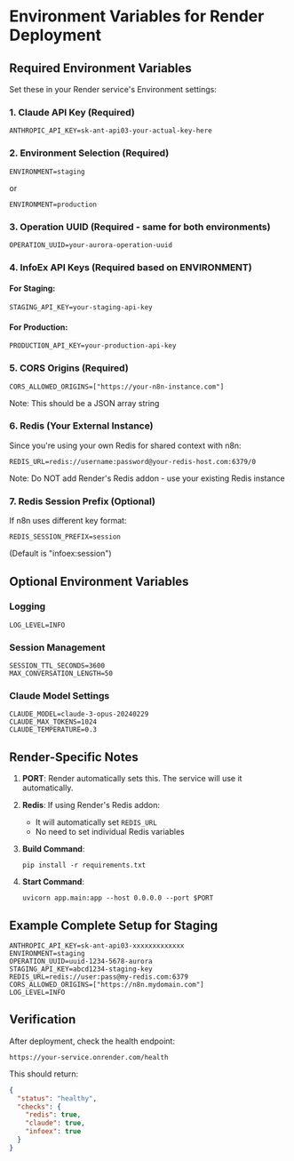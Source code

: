 # Environment Variables for Render Deployment

## Required Environment Variables

Set these in your Render service's Environment settings:

### 1. **Claude API Key** (Required)
```
ANTHROPIC_API_KEY=sk-ant-api03-your-actual-key-here
```

### 2. **Environment Selection** (Required)
```
ENVIRONMENT=staging
```
or
```
ENVIRONMENT=production
```

### 3. **Operation UUID** (Required - same for both environments)
```
OPERATION_UUID=your-aurora-operation-uuid
```

### 4. **InfoEx API Keys** (Required based on ENVIRONMENT)

#### For Staging:
```
STAGING_API_KEY=your-staging-api-key
```

#### For Production:
```
PRODUCTION_API_KEY=your-production-api-key
```

### 5. **CORS Origins** (Required)
```
CORS_ALLOWED_ORIGINS=["https://your-n8n-instance.com"]
```
Note: This should be a JSON array string

### 6. **Redis** (Your External Instance)
Since you're using your own Redis for shared context with n8n:
```
REDIS_URL=redis://username:password@your-redis-host.com:6379/0
```
Note: Do NOT add Render's Redis addon - use your existing Redis instance

### 7. **Redis Session Prefix** (Optional)
If n8n uses different key format:
```
REDIS_SESSION_PREFIX=session
```
(Default is "infoex:session")

## Optional Environment Variables

### Logging
```
LOG_LEVEL=INFO
```

### Session Management
```
SESSION_TTL_SECONDS=3600
MAX_CONVERSATION_LENGTH=50
```

### Claude Model Settings
```
CLAUDE_MODEL=claude-3-opus-20240229
CLAUDE_MAX_TOKENS=1024
CLAUDE_TEMPERATURE=0.3
```

## Render-Specific Notes

1. **PORT**: Render automatically sets this. The service will use it automatically.

2. **Redis**: If using Render's Redis addon:
   - It will automatically set `REDIS_URL`
   - No need to set individual Redis variables

3. **Build Command**:
   ```
   pip install -r requirements.txt
   ```

4. **Start Command**:
   ```
   uvicorn app.main:app --host 0.0.0.0 --port $PORT
   ```

## Example Complete Setup for Staging

```
ANTHROPIC_API_KEY=sk-ant-api03-xxxxxxxxxxxxx
ENVIRONMENT=staging
OPERATION_UUID=uuid-1234-5678-aurora
STAGING_API_KEY=abcd1234-staging-key
REDIS_URL=redis://user:pass@my-redis.com:6379
CORS_ALLOWED_ORIGINS=["https://n8n.mydomain.com"]
LOG_LEVEL=INFO
```

## Verification

After deployment, check the health endpoint:
```
https://your-service.onrender.com/health
```

This should return:
```json
{
  "status": "healthy",
  "checks": {
    "redis": true,
    "claude": true,
    "infoex": true
  }
}
```
